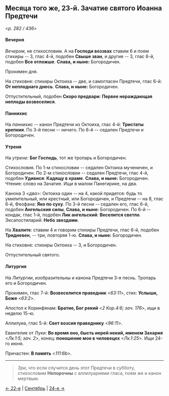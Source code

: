 
## Месяца того же, 23-й. Зачатие святого Иоанна Предтечи  

<*p. 282 / 436*>

#### Вечерня

*Вечером*, не стихословим. А на **Господи воззвах** ставим 6 и поем стихиры -- 3, глас 4-й, 
подобен **Свыше зван**, и другие -- 3, глас 6-й, подобен **Все отложше**. **Слава, и ныне:** Богородичен. 

Прокимен дня. 

На стиховне: стихиры Октоиха -- две, и самогласен Предтечи, глас 6-й: **От неплоднаго днесь**. 
**Слава, и ныне:** Богородичен.

Отпустительный, подобен **Скоро предвари**: **Первее нераждающая неплоды возвеселися**. 

#### Паннихис

На *паннихис* -- канон Предтечи из Октоиха, глас 4-й: **Тристаты крепкия**. 
По 3-й песни -- ничего. 
По 6-й -- седален Предтечи и Богородичен.

#### Утреня

На *утрене*: **Бог Господь**, тот же тропарь и Богородичен. 

Стихословия. 
По 1-м стихословии -- седален Октоиха мученичен, и Богородичен. 
По 2-м стихословии -- седален Предтечи, глас 4-й, подобен **Удивися**: **Кадящу в храме**. 
**Слава, и ныне:** Богородичен. 
Чтение: слово на Зачатие. Ищи в малом Панегирике, на два.  

Канона 3 <*два*>: Октоиха один -- на 4, какой придется: будь то умилительный, или крестный, 
или Богородичен, и Предтечи -- на 8, глас 6-й, Феофана: **Яко по суху**. 
По 3-й песни -- седален его, глас 6-й, подобен **Ангельския силы**, **Слава, и ныне:** Богородичен. 
По 6-й -- кондак, глас 1-й, подобен **Лик ангельский**: **Веселится светло**. 
Эксапостиларий: **Небо звездами**.

На **Хвалите**: ставим 4 и говорим стихиры Предтечи, глас 6-й, подобен **Тридневен**, 
-- три, повторяя 1-ю. **Слава, и ныне:** Богородичен. 

На стиховне: стихиры Октоиха -- 3, и Богородичен. 

Отпустительный святого. 

#### Литургия

На *Литургии*, изобразительны и канона Предтечи 3-я песнь. 
Тропарь его и Богородичен. 

Прокимен, глас 7-й: **Возвеселится праведник** <*63:11*>, стих: **Услыши, Боже** <*63:2*>.

Апостол к Коринфянам: **Братие, Бог рекий** <*2 Кор.4:6; зач. 176*>, ищи в неделю 15-ю. 

Аллилуиа, глас 5-й: **Свет возсия праведнику** <*96:11*>. 

Евангелие от Луки: **Во время оно, бысть иерей некий, именем Захария** <*Лк.1:5; зач. 2*>, 
конец: **поношение мое в человецех** <*Лк.1:25*>. Ищи 24-го июня. 

Причастен: **В память** <*111:6b*>.

---

> *Зри*, что если случится день этот Предтечи в субботу, стихословим **Непорочны** с 
> аллилуариями гласа, поем же и канон мертвым.

[← 22-е](09_22_EUR.ru.md) | [Сентябрь](README.md#23-й) | [24-е →](09_24_EUR.ru.md)
